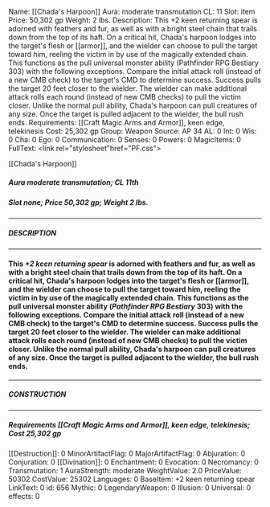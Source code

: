 Name: [[Chada's Harpoon]]
Aura: moderate transmutation
CL: 11
Slot: item
Price: 50,302 gp
Weight: 2 lbs.
Description: This +2 keen returning spear is adorned with feathers and fur, as well as with a bright steel chain that trails down from the top of its haft. On a critical hit, Chada's harpoon lodges into the target's flesh or [[armor]], and the wielder can choose to pull the target toward him, reeling the victim in by use of the magically extended chain. This functions as the pull universal monster ability (Pathfinder RPG Bestiary 303) with the following exceptions. Compare the initial attack roll (instead of a new CMB check) to the target's CMD to determine success. Success pulls the target 20 feet closer to the wielder. The wielder can make additional attack rolls each round (instead of new CMB checks) to pull the victim closer. Unlike the normal pull ability, Chada's harpoon can pull creatures of any size. Once the target is pulled adjacent to the wielder, the bull rush ends.
Requirements: [[Craft Magic Arms and Armor]], keen edge, telekinesis
Cost: 25,302 gp
Group: Weapon
Source: AP 34
AL: 0
Int: 0
Wis: 0
Cha: 0
Ego: 0
Communication: 0
Senses: 0
Powers: 0
MagicItems: 0
FullText: <link rel="stylesheet"href="PF.css"><div class="heading"><p class="alignleft">[[Chada's Harpoon]]</p><div style="clear: both;"></div></div><div><h5><b>Aura </b>moderate transmutation; <b>CL </b>11th</h5><h5><b>Slot </b>none; <b>Price </b>50,302 gp; <b>Weight </b>2 lbs.</h5></div><hr/><div><h5><b>DESCRIPTION</b></h5></div><hr/><div><h4><p>This <i>+2 keen returning spear</i> is adorned with feathers and fur, as well as with a bright steel chain that trails down from the top of its haft. On a critical hit, Chada's harpoon lodges into the target's flesh or [[armor]], and the wielder can choose to pull the target toward him, reeling the victim in by use of the magically extended chain. This functions as the pull universal monster ability (<i>Pathfinder RPG Bestiary</i> 303) with the following exceptions. Compare the initial attack roll (instead of a new CMB check) to the target's CMD to determine success. Success pulls the target 20 feet closer to the wielder. The wielder can make additional attack rolls each round (instead of new CMB checks) to pull the victim closer. Unlike the normal pull ability, Chada's harpoon can pull creatures of any size. Once the target is pulled adjacent to the wielder, the bull rush ends.</p></h4></div><hr/><div><h5><b>CONSTRUCTION</b></h5></div><hr/><div><h5><b>Requirements </b>[[Craft Magic Arms and Armor]], <i>keen edge</i>, <i>telekinesis</i>; <b>Cost </b>25,302 gp</h5></div>
[[Destruction]]: 0
MinorArtifactFlag: 0
MajorArtifactFlag: 0
Abjuration: 0
Conjuration: 0
[[Divination]]: 0
Enchantment: 0
Evocation: 0
Necromancy: 0
Transmutation: 1
AuraStrength: moderate
WeightValue: 2.0
PriceValue: 50302
CostValue: 25302
Languages: 0
BaseItem: +2 keen returning spear
LinkText: 0
id: 656
Mythic: 0
LegendaryWeapon: 0
Illusion: 0
Universal: 0
effects: 0
